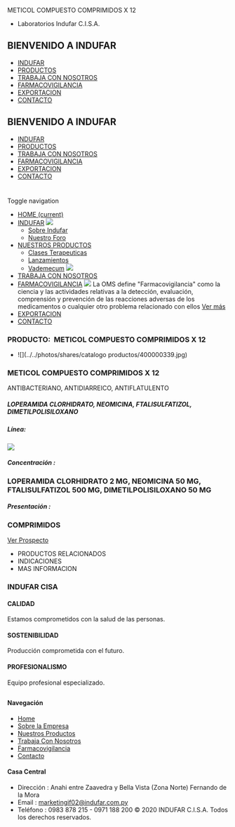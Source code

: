 METICOL COMPUESTO COMPRIMIDOS X 12
- Laboratorios Indufar C.I.S.A.
## BIENVENIDO A INDUFAR
* [INDUFAR](193.html#)
* [PRODUCTOS](193.html#)
* [TRABAJA CON NOSOTROS](193.html#)
* [FARMACOVIGILANCIA](193.html#)
* [EXPORTACION](193.html#)
* [CONTACTO](193.html#)
## BIENVENIDO A INDUFAR
* [INDUFAR](../../index.html)
* [PRODUCTOS](../../productos.html)
* [TRABAJA CON NOSOTROS](../../trabaja_con_nosotros.html)
* [FARMACOVIGILANCIA](../../farmacovigilancia.html)
* [EXPORTACION](../../exportacion.html)
* [CONTACTO](../../contacto.html)
# 
Toggle navigation
* [HOME (current)](../../index.html)
* [INDUFAR](193.html#) 
  [![ ](../../photos/shares/Sistema/Menu/indufar_menul.jpg)](../../institucional.html)
  - [Sobre Indufar](../../institucional.html)
  - [Nuestro Foro](../../blog.html)
* [NUESTROS PRODUCTOS](193.html#) 
  - [Clases Terapeuticas](../clases_terapeuticas.html)
  - [Lanzamientos](../lanzamientos.html)
  - [Vademecum](../../productos.html)
  [![ ](../../photos/shares/Sistema/Menu/productos.png)](../../productos.html)
* [TRABAJA CON NOSOTROS](../../trabaja_con_nosotros.html)
* [FARMACOVIGILANCIA](193.html#) 
  [![ ](../../photos/shares/Sistema/Menu/TUBOS.png)](../../farmacovigilancia.html)
  La OMS define "Farmacovigilancia" como la ciencia y las actividades relativas a la detección, evaluación, comprensión y prevención de las reacciones adversas de los medicamentos o cualquier otro problema relacionado con ellos
  [Ver más](../../farmacovigilancia.html)
* [EXPORTACION](../../exportacion.html)
* [CONTACTO](../../contacto.html)
### PRODUCTO:  METICOL COMPUESTO COMPRIMIDOS X 12
* ![](../../photos/shares/catalogo productos/400000339.jpg)
### **METICOL COMPUESTO COMPRIMIDOS X 12**
ANTIBACTERIANO, ANTIDIARREICO, ANTIFLATULENTO
##### **LOPERAMIDA CLORHIDRATO, NEOMICINA, FTALISULFATIZOL, DIMETILPOLISILOXANO**
##### **Línea:**
[![](../../photos/shares/Laboratorios/lab_medical.png)](../linea/2.html)
##### **Concentración :**
### LOPERAMIDA CLORHIDRATO 2 MG, NEOMICINA 50 MG, FTALISULFATIZOL 500 MG, DIMETILPOLISILOXANO 50 MG
##### **Presentación :**
### COMPRIMIDOS
[Ver Prospecto](https://www.indufar.com.py/files/shares/prospectos/400000339.pdf)
* PRODUCTOS RELACIONADOS
* INDICACIONES
* MAS INFORMACION
### INDUFAR CISA
#### CALIDAD
Estamos comprometidos con la salud de las personas.
#### SOSTENIBILIDAD
Producción comprometida con el futuro.
#### PROFESIONALISMO
Equipo profesional especializado.
## 
#### Navegación
* [Home](../../index.html)
* [Sobre la Empresa](../../institucional.html)
* [Nuestros Productos](../../productos.html)
* [Trabaja Con Nosotros](../../trabaja_con_nosotros.html)
* [Farmacovigilancia](../../farmacovigilancia.html)
* [Contacto](../../contacto.html)
#### Casa Central
* Dirección : Anahi entre Zaavedra y Bella Vista (Zona Norte) Fernando de la Mora
* Email : [marketingif02@indufar.com.py](mailto:marketingif02@indufar.com.py)
* Teléfono : 0983 878 215 - 0971 188 200
© 2020 INDUFAR C.I.S.A. Todos los derechos reservados.